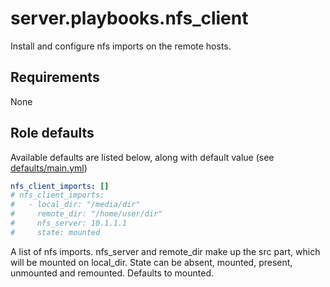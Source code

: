 # server.playbooks.nfs_client
Install and configure nfs imports on the remote hosts.

## Requirements
None

## Role defaults
Available defaults are listed below, along with default value (see [defaults/main.yml](../roles/nfs_client/defaults/main.yml))
```yaml
nfs_client_imports: []
# nfs_client_imports:
#   - local_dir: "/media/dir"
#     remote_dir: "/home/user/dir"
#     nfs_server: 10.1.1.1
#     state: mounted
```
A list of nfs imports. nfs_server and remote_dir make up the src part, which will be mounted on local_dir. State can be absent, mounted, present, unmounted and remounted. Defaults to mounted.
